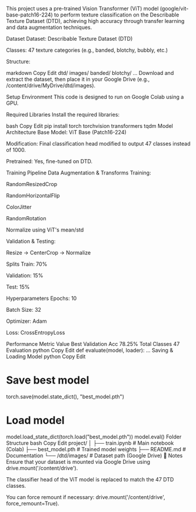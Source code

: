 This project uses a pre-trained Vision Transformer (ViT) model (google/vit-base-patch16-224) to perform texture classification on the Describable Texture Dataset (DTD), achieving high accuracy through transfer learning and data augmentation techniques.

 Dataset
Dataset: Describable Texture Dataset (DTD)

Classes: 47 texture categories (e.g., banded, blotchy, bubbly, etc.)

Structure:

markdown
Copy
Edit
dtd/
  images/
    banded/
    blotchy/
    ...
Download and extract the dataset, then place it in your Google Drive (e.g., /content/drive/MyDrive/dtd/images).

 Setup
Environment
This code is designed to run on Google Colab using a GPU.

Required Libraries
Install the required libraries:

bash
Copy
Edit
pip install torch torchvision transformers tqdm
 Model Architecture
Base Model: ViT Base (Patch16-224)

Modification: Final classification head modified to output 47 classes instead of 1000.

Pretrained: Yes, fine-tuned on DTD.

Training Pipeline
Data Augmentation & Transforms
Training:

RandomResizedCrop

RandomHorizontalFlip

ColorJitter

RandomRotation

Normalize using ViT's mean/std

Validation & Testing:

Resize → CenterCrop → Normalize

Splits
Train: 70%

Validation: 15%

Test: 15%

Hyperparameters
Epochs: 10

Batch Size: 32

Optimizer: Adam

Loss: CrossEntropyLoss

Performance
Metric	Value
Best Validation Acc	78.25%
Total Classes	47
 Evaluation
python
Copy
Edit
def evaluate(model, loader):
    ...
 Saving & Loading Model
python
Copy
Edit
# Save best model
torch.save(model.state_dict(), "best_model.pth")

# Load model
model.load_state_dict(torch.load("best_model.pth"))
model.eval() Folder Structure
bash
Copy
Edit
project/
│
├── train.ipynb                 # Main notebook (Colab)
├── best_model.pth             # Trained model weights
├── README.md                  # Documentation
└── /dtd/images/               # Dataset path (Google Drive)
📌 Notes
Ensure that your dataset is mounted via Google Drive using drive.mount('/content/drive').

The classifier head of the ViT model is replaced to match the 47 DTD classes.

You can force remount if necessary: drive.mount('/content/drive', force_remount=True).

 
